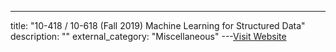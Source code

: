 ---
title: "10-418 / 10-618 (Fall 2019) Machine Learning for Structured Data"
description: ""
external_category: "Miscellaneous"
---[Visit Website](https://www.youtube.com/playlist?list=PL4CxkUJbvNVihRKP4bXufvRLIWzeS-ieP)

